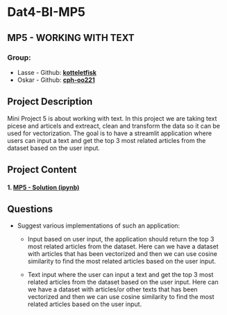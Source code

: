 # Dat4-BI-MP5

## MP5 - WORKING WITH TEXT

### Group:

- Lasse - Github: **[kotteletfisk](https://github.com/kotteletfisk)**
- Oskar - Github: **[cph-oo221](https://github.com/cph-oo221)**

## Project Description

Mini Project 5 is about working with text. In this project we are taking text picese and articels and extreact, clean and transform the data so it can be used for vectorization. The goal is to have a streamlit application where users can input a text and get the top 3 most related articles from the dataset based on the user input.

## Project Content

#### **1. [MP5 - Solution (ipynb)](MP5.ipynb)**

## Questions

- Suggest various implementations of such an application:

  - Input based on user input, the application should return the top 3 most related articles from the dataset. Here can we have a dataset with articles that has been vectorized and then we can use cosine similarity to find the most related articles based on the user input.

  - Text input where the user can input a text and get the top 3 most related articles from the dataset based on the user input.
    Here can we have a dataset with articles/or other texts that has been vectorized and then we can use cosine similarity to find the most related articles based on the user input.
